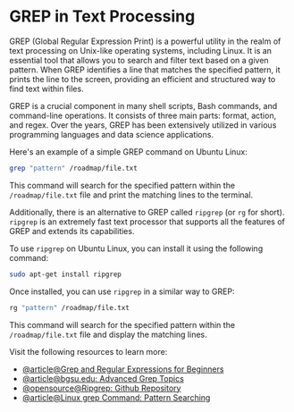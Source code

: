 # GREP in Text Processing

GREP (Global Regular Expression Print) is a powerful utility in the realm of text processing on Unix-like operating systems, including Linux. It is an essential tool that allows you to search and filter text based on a given pattern. When GREP identifies a line that matches the specified pattern, it prints the line to the screen, providing an efficient and structured way to find text within files.

GREP is a crucial component in many shell scripts, Bash commands, and command-line operations. It consists of three main parts: format, action, and regex. Over the years, GREP has been extensively utilized in various programming languages and data science applications.

Here's an example of a simple GREP command on Ubuntu Linux:

```bash
grep "pattern" /roadmap/file.txt
```

This command will search for the specified pattern within the `/roadmap/file.txt` file and print the matching lines to the terminal.

Additionally, there is an alternative to GREP called `ripgrep` (or `rg` for short). `ripgrep` is an extremely fast text processor that supports all the features of GREP and extends its capabilities.

To use `ripgrep` on Ubuntu Linux, you can install it using the following command:

```bash
sudo apt-get install ripgrep
```

Once installed, you can use `ripgrep` in a similar way to GREP:

```bash
rg "pattern" /roadmap/file.txt
```

This command will search for the specified pattern within the `/roadmap/file.txt` file and display the matching lines.

Visit the following resources to learn more:

- [@article@Grep and Regular Expressions for Beginners](https://ryanstutorials.net/linuxtutorial/grep.php)
- [@article@bgsu.edu: Advanced Grep Topics](https://caspar.bgsu.edu/~courses/Stats/Labs/Handouts/grepadvanced.htm)
- [@opensource@Ripgrep: Github Repository](https://github.com/BurntSushi/ripgrep)
- [@article@Linux grep Command: Pattern Searching](https://labex.io/tutorials/linux-linux-grep-command-pattern-searching-219192)
